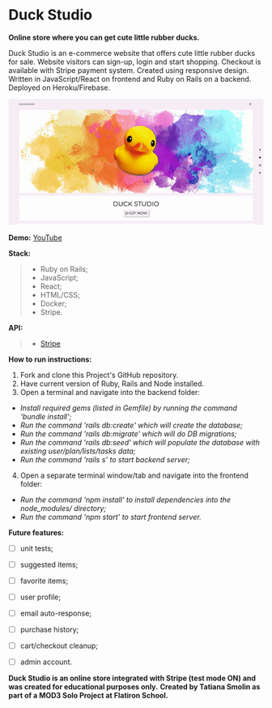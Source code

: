 # Duck Studio

**Online store where you can get cute little rubber ducks.**


Duck Studio is an e-commerce website that offers cute little rubber ducks for sale. Website visitors can sign-up, login and start shopping. Checkout is available with Stripe payment system. Created using responsive design. Written in JavaScript/React on frontend and Ruby on Rails on a backend. Deployed on Heroku/Firebase.

![background](./pictures/DuckStudio.gif)

**Demo:** [YouTube](https://youtu.be/MclkO367ARY)

**Stack:**
> - Ruby on Rails;
> - JavaScript;
> - React;
> - HTML/CSS;
> - Docker;
> - Stripe.

**API:**
> - [Stripe](https://stripe.com/docs/api)

**How to run instructions:**
1. Fork and clone this Project's GitHub repository.  
2. Have current version of Ruby, Rails and Node installed.
3. Open a terminal and navigate into the backend folder:
* _Install required gems (listed in Gemfile) by running the command 'bundle install';_
* _Run the command 'rails db:create' which will create the database;_
* _Run the command 'rails db:migrate' which will do DB migrations;_
* _Run the command 'rails db:seed' which will populate the database with existing user/plan/lists/tasks data;_
* _Run the command 'rails s' to start backend server;_
4. Open a separate terminal window/tab and navigate into the frontend folder:
* _Run the command 'npm install' to install dependencies into the node_modules/ directory;_
* _Run the command 'npm start' to start frontend server._


**Future features:**
- [ ] unit tests;
- [ ] suggested items;
- [ ] favorite items;
- [ ] user profile;
- [ ] email auto-response;
- [ ] purchase history;
- [ ] cart/checkout cleanup;
- [ ] admin account.


**Duck Studio is an online store integrated with Stripe (test mode ON) and was created for educational purposes only.**
**Created by Tatiana Smolin as part of a MOD3 Solo Project at Flatiron School.**

